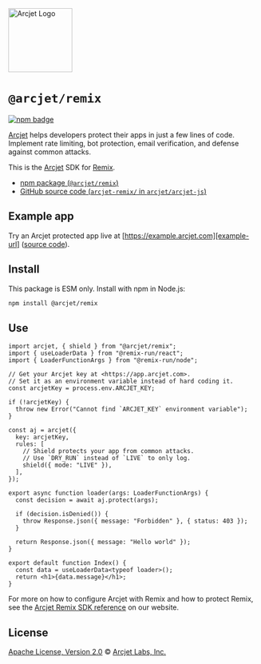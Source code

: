 <a href="https://arcjet.com" target="_arcjet-home">
  <picture>
    <source media="(prefers-color-scheme: dark)" srcset="https://arcjet.com/logo/arcjet-dark-lockup-voyage-horizontal.svg">
    <img src="https://arcjet.com/logo/arcjet-light-lockup-voyage-horizontal.svg" alt="Arcjet Logo" height="128" width="auto">
  </picture>
</a>

# `@arcjet/remix`

<p>
  <a href="https://www.npmjs.com/package/@arcjet/remix">
    <picture>
      <source media="(prefers-color-scheme: dark)" srcset="https://img.shields.io/npm/v/%40arcjet%2Fremix?style=flat-square&label=%E2%9C%A6Aj&labelColor=000000&color=5C5866">
      <img alt="npm badge" src="https://img.shields.io/npm/v/%40arcjet%2Fremix?style=flat-square&label=%E2%9C%A6Aj&labelColor=ECE6F0&color=ECE6F0">
    </picture>
  </a>
</p>

[Arcjet][arcjet] helps developers protect their apps in just a few lines of
code. Implement rate limiting, bot protection, email verification, and defense
against common attacks.

This is the [Arcjet][arcjet] SDK for [Remix][remix].

- [npm package (`@arcjet/remix`)](https://www.npmjs.com/package/@arcjet/remix)
- [GitHub source code (`arcjet-remix/` in `arcjet/arcjet-js`)](https://github.com/arcjet/arcjet-js/tree/main/arcjet-remix)

## Example app

Try an Arcjet protected app live at [https://example.arcjet.com][example-url]
([source code][example-source]).

## Install

This package is ESM only.
Install with npm in Node.js:

```sh
npm install @arcjet/remix
```

## Use

```tsx
import arcjet, { shield } from "@arcjet/remix";
import { useLoaderData } from "@remix-run/react";
import { LoaderFunctionArgs } from "@remix-run/node";

// Get your Arcjet key at <https://app.arcjet.com>.
// Set it as an environment variable instead of hard coding it.
const arcjetKey = process.env.ARCJET_KEY;

if (!arcjetKey) {
  throw new Error("Cannot find `ARCJET_KEY` environment variable");
}

const aj = arcjet({
  key: arcjetKey,
  rules: [
    // Shield protects your app from common attacks.
    // Use `DRY_RUN` instead of `LIVE` to only log.
    shield({ mode: "LIVE" }),
  ],
});

export async function loader(args: LoaderFunctionArgs) {
  const decision = await aj.protect(args);

  if (decision.isDenied()) {
    throw Response.json({ message: "Forbidden" }, { status: 403 });
  }

  return Response.json({ message: "Hello world" });
}

export default function Index() {
  const data = useLoaderData<typeof loader>();
  return <h1>{data.message}</h1>;
}
```

For more on how to configure Arcjet with Remix and how to protect Remix,
see the [Arcjet Remix SDK reference][arcjet-reference-remix] on our website.

## License

[Apache License, Version 2.0][apache-license] © [Arcjet Labs, Inc.][arcjet]

[arcjet-reference-remix]: https://docs.arcjet.com/reference/remix
[arcjet]: https://arcjet.com
[remix]: https://remix.run/
[example-url]: https://example.arcjet.com
[example-source]: https://github.com/arcjet/arcjet-js-example
[apache-license]: http://www.apache.org/licenses/LICENSE-2.0
